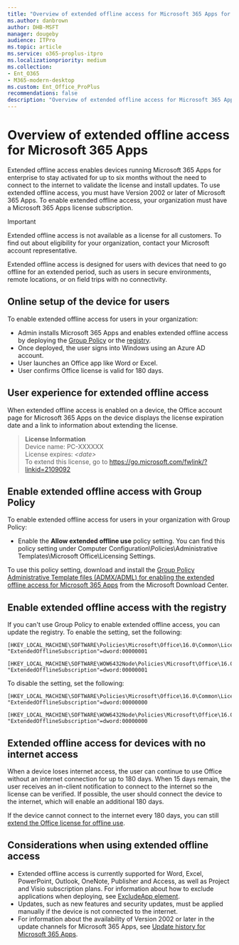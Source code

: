 ```yaml
---
title: "Overview of extended offline access for Microsoft 365 Apps for enterprise"
ms.author: danbrown
author: DHB-MSFT
manager: dougeby
audience: ITPro
ms.topic: article
ms.service: o365-proplus-itpro
ms.localizationpriority: medium
ms.collection: 
- Ent_O365
- M365-modern-desktop
ms.custom: Ent_Office_ProPlus
recommendations: false
description: "Overview of extended offline access for Microsoft 365 Apps."
---
```


# Overview of extended offline access for Microsoft 365 Apps

Extended offline access enables devices running Microsoft 365 Apps for enterprise to stay activated for up to six months without the need to connect to the internet to validate the license and install updates. To use extended offline access, you must have Version 2002 or later of Microsoft 365 Apps. To enable extended offline access, your organization must have a Microsoft 365 Apps license subscription.

> [!IMPORTANT]
> Extended offline access is not available as a license for all customers. To find out about eligibility for your organization, contact your Microsoft account representative.

Extended offline access is designed for users with devices that need to go offline for an extended period, such as users in secure environments, remote locations, or on field trips with no connectivity. 

## Online setup of the device for users

To enable extended offline access for users in your organization:
- Admin installs Microsoft 365 Apps and enables extended offline access by deploying the [Group Policy](#enable-extended-offline-access-with-group-policy) or the [registry](#enable-extended-offline-access-with-the-registry).
- Once deployed, the user signs into Windows using an Azure AD account.
- User launches an Office app like Word or Excel.
- User confirms Office license is valid for 180 days.

## User experience for extended offline access

When extended offline access is enabled on a device, the Office account page for Microsoft 365 Apps on the device displays the license expiration date and a link to information about extending the license.

> **License Information**  
Device name: PC-XXXXXX  
License expires: *\<date\>*  
To extend this license, go to https://go.microsoft.com/fwlink/?linkid=2109092


## Enable extended offline access with Group Policy

To enable extended offline access for users in your organization with Group Policy:

- Enable the **Allow extended offline use** policy setting. You can find this policy setting under Computer Configuration\Policies\Administrative Templates\Microsoft Office\Licensing Settings.

To use this policy setting, download and install the [Group Policy Administrative Template files (ADMX/ADML) for enabling the extended offline access for Microsoft 365 Apps](https://download.microsoft.com/download/5/6/c/56ce6724-dbdf-4794-819c-470077b6f6b0/Group_Policy.zip) from the Microsoft Download Center.

## Enable extended offline access with the registry

If you can't use Group Policy to enable extended offline access, you can update the registry. To enable the setting, set the following:

```console
[HKEY_LOCAL_MACHINE\SOFTWARE\Policies\Microsoft\Office\16.0\Common\Licensing]
"ExtendedOfflineSubscription"=dword:00000001
    
[HKEY_LOCAL_MACHINE\SOFTWARE\WOW6432Node\Policies\Microsoft\Office\16.0\Common\Licensing]
"ExtendedOfflineSubscription"=dword:00000001
```

To disable the setting, set the following:

```console
[HKEY_LOCAL_MACHINE\SOFTWARE\Policies\Microsoft\Office\16.0\Common\Licensing]
"ExtendedOfflineSubscription"=dword:00000000
    
[HKEY_LOCAL_MACHINE\SOFTWARE\WOW6432Node\Policies\Microsoft\Office\16.0\Common\Licensing]
"ExtendedOfflineSubscription"=dword:00000000
```

## Extended offline access for devices with no internet access

When a device loses internet access, the user can continue to use Office without an internet connection for up to 180 days. When 15 days remain, the user receives an in-client notification to connect to the internet so the license can be verified. If possible, the user should connect the device to the internet, which will enable an additional 180 days. 

If the device cannot connect to the internet every 180 days, you can still [extend the Office license for offline use](https://support.microsoft.com/office/06de5162-e230-4ce6-83bb-e6f06190a8f5).

## Considerations when using extended offline access

- Extended offline access is currently supported for Word, Excel, PowerPoint, Outlook, OneNote, Publisher and Access, as well as Project and Visio subscription plans. For information about how to exclude applications when deploying, see [ExcludeApp element](office-deployment-tool-configuration-options.md#excludeapp-element). 
- Updates, such as new features and security updates, must be applied manually if the device is not connected to the internet.
- For information about the availability of Version 2002 or later in the update channels for Microsoft 365 Apps, see [Update history for Microsoft 365 Apps](/officeupdates/update-history-office365-proplus-by-date).